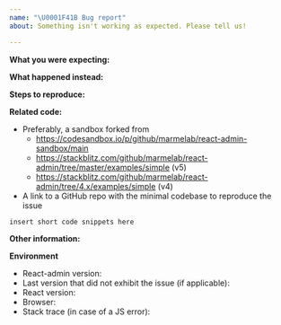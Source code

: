 ```yaml
---
name: "\U0001F41B Bug report"
about: Something isn't working as expected. Please tell us!

---
```


<!-- Please do not submit support requests or "How to" questions here. For that, 
- go to Stack Overflow: https://stackoverflow.com/questions/tagged/react-admin),  or
  go to the react-admin discord server https://discord.gg/GeZF9sqh3N for community support or
- use the Professional Support (https://react-admin-ee.marmelab.com/#support) if you're an Enterprise Edition subscriber. -->

**What you were expecting:**
<!-- Describe what the behavior would be without the bug. -->

**What happened instead:**
<!-- Describe how the bug manifests. -->

**Steps to reproduce:**
<!--  Please explain the steps required to duplicate the issue, especially if you are able to provide a sample application. -->

**Related code:**
<!-- If you are able to illustrate the bug or feature request with an example, please provide a sample application via one of the following means: -->

* Preferably, a sandbox forked from 
  - https://codesandbox.io/p/github/marmelab/react-admin-sandbox/main
  - https://stackblitz.com/github/marmelab/react-admin/tree/master/examples/simple (v5)
  - https://stackblitz.com/github/marmelab/react-admin/tree/4.x/examples/simple (v4)
* A link to a GitHub repo with the minimal codebase to reproduce the issue


```
insert short code snippets here
```

**Other information:**
<!-- List any other information that is relevant to your issue. Stack traces, related issues, suggestions on how to fix, Stack Overflow links, forum links, etc. For visual or layout problems, please include images or animated gifs.-->

**Environment**

* React-admin version:
* Last version that did not exhibit the issue (if applicable):
* React version:
* Browser:
* Stack trace (in case of a JS error):
